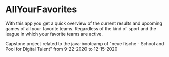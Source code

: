 # AllYourFavorites

With this app you get a quick overview of the current results and upcoming games of all your favorite teams. Regardless of the kind of sport and the league in which your favorite teams are active.

Capstone project related to the java-bootcamp of "neue fische - School and Pool for Digital Talent" from 9-22-2020 to 12-15-2020
